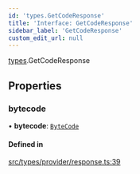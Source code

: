 ```yaml
---
id: 'types.GetCodeResponse'
title: 'Interface: GetCodeResponse'
sidebar_label: 'GetCodeResponse'
custom_edit_url: null
---
```


[types](../namespaces/types.md).GetCodeResponse

## Properties

### bytecode

• **bytecode**: [`ByteCode`](../namespaces/types.md#bytecode)

#### Defined in

[src/types/provider/response.ts:39](https://github.com/0xs34n/starknet.js/blob/develop/src/types/provider/response.ts#L39)
